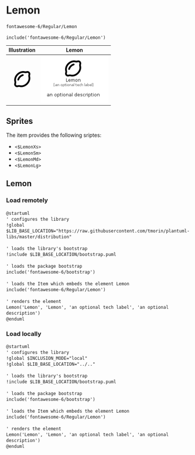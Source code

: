 # Lemon


```text
fontawesome-6/Regular/Lemon
```

```text
include('fontawesome-6/Regular/Lemon')
```



| Illustration | Lemon |
| :---: | :---: |
| ![illustration for Illustration](../../fontawesome-6/Regular/Lemon.png) | ![illustration for Lemon](../../fontawesome-6/Regular/Lemon.Local.png) |



## Sprites
The item provides the following sriptes:

- `<$LemonXs>`
- `<$LemonSm>`
- `<$LemonMd>`
- `<$LemonLg>`





## Lemon

### Load remotely
```plantuml
@startuml
' configures the library
!global $LIB_BASE_LOCATION="https://raw.githubusercontent.com/tmorin/plantuml-libs/master/distribution"

' loads the library's bootstrap
!include $LIB_BASE_LOCATION/bootstrap.puml

' loads the package bootstrap
include('fontawesome-6/bootstrap')

' loads the Item which embeds the element Lemon
include('fontawesome-6/Regular/Lemon')

' renders the element
Lemon('Lemon', 'Lemon', 'an optional tech label', 'an optional description')
@enduml
```

### Load locally
```plantuml
@startuml
' configures the library
!global $INCLUSION_MODE="local"
!global $LIB_BASE_LOCATION="../.."

' loads the library's bootstrap
!include $LIB_BASE_LOCATION/bootstrap.puml

' loads the package bootstrap
include('fontawesome-6/bootstrap')

' loads the Item which embeds the element Lemon
include('fontawesome-6/Regular/Lemon')

' renders the element
Lemon('Lemon', 'Lemon', 'an optional tech label', 'an optional description')
@enduml
```

